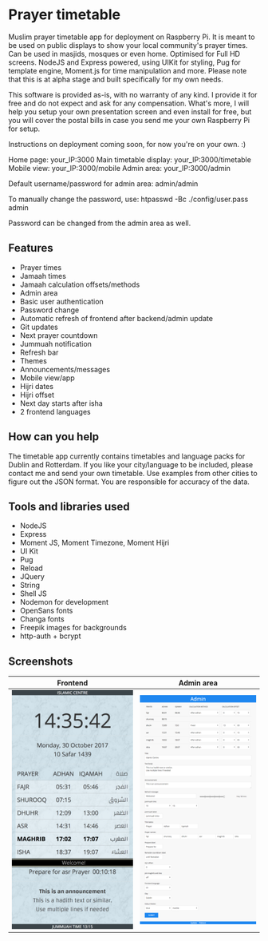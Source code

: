 # Prayer timetable

Muslim prayer timetable app for deployment on Raspberry Pi. It is meant to be used on public displays to show your local community's prayer times. Can be used in masjids, mosques or even home. Optimised for Full HD screens. NodeJS and Express powered, using UIKit for styling, Pug for template engine, Moment.js for time manipulation and more. Please note that this is at alpha stage and built specifically for my own needs.

This software is provided as-is, with no warranty of any kind. I provide it for free and do not expect and ask for any compensation. What's more, I will help you setup your own presentation screen and even install for free, but you will cover the postal bills in case you send me your own Raspberry Pi for setup.

Instructions on deployment coming soon, for now you're on your own. :)

Home page: your_IP:3000
Main timetable display: your_IP:3000/timetable
Mobile view: your_IP:3000/mobile
Admin area: your_IP:3000/admin

Default username/password for admin area: admin/admin

To manually change the password, use:
htpasswd -Bc ./config/user.pass admin

Password can be changed from the admin area as well. 

## Features
* Prayer times
* Jamaah times
* Jamaah calculation offsets/methods
* Admin area
* Basic user authentication
* Password change
* Automatic refresh of frontend after backend/admin update
* Git updates
* Next prayer countdown
* Jummuah notification
* Refresh bar
* Themes
* Announcements/messages
* Mobile view/app
* Hijri dates
* Hijri offset
* Next day starts after isha
* 2 frontend languages

## How can you help
The timetable app currently contains timetables and language packs for Dublin and Rotterdam. If you like your city/language to be included, please contact me and send your own timetable. Use examples from other cities to figure out the JSON format. You are responsible for accuracy of the data.

## Tools and libraries used
* NodeJS
* Express
* Moment JS, Moment Timezone, Moment Hijri
* UI Kit
* Pug
* Reload
* JQuery
* String
* Shell JS
* Nodemon for development
* OpenSans fonts
* Changa fonts
* Freepik images for backgrounds
* http-auth + bcrypt

## Screenshots

Frontend             |  Admin area
:-------------------------:|:-------------------------:
![Frontend](public/screenshots/screenshot1.png)  |  ![Admin area](public/screenshots/screenshot2.png)